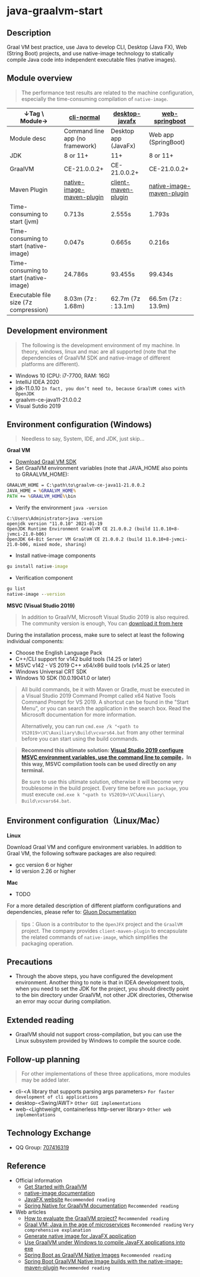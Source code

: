 # java-graalvm-start

## Description
Graal VM best practice, use Java to develop CLI, Desktop (Java FX), Web (String Boot) projects, and use native-image technology to statically compile Java code into independent executable files (native images).

## Module overview

> The performance test results are related to the machine configuration, especially the time-consuming compilation of `native-image`.

| ↓Tag \ Module→ | [cli-normal](cli-normal) | [desktop-javafx](desktop-javafx) | [web-springboot](web-springboot) |
| ----- | ----- | ----- | ----- |
| Module desc | Command line app (no framework) | Desktop app (JavaFx) | Web app (SpringBoot) |
| JDK | 8 or 11+ | 11+ | 8 or 11+ |
| GraalVM | CE-21.0.0.2+ | CE-21.0.0.2+ | CE-21.0.0.2+ |
| Maven Plugin | [native-image-maven-plugin](https://www.graalvm.org/reference-manual/native-image/NativeImageMavenPlugin/) | [client-maven-plugin](https://docs.gluonhq.com/#_the_gluon_client_plugin_for_maven) | [native-image-maven-plugin](https://www.graalvm.org/reference-manual/native-image/NativeImageMavenPlugin/) |
| Time-consuming to start (jvm) | 0.713s | 2.555s | 1.793s |
| Time-consuming to start (native-image) | 0.047s | 0.665s | 0.216s |
| Time-consuming to start (native-image) | 24.786s | 93.455s | 99.434s |
| Executable file size (7z compression) | 8.03m (7z : 1.68m) | 62.7m (7z : 13.1m) | 66.5m (7z : 13.9m) | 

## Development environment

> The following is the development environment of my machine. In theory, windows, linux and mac are all supported (note that the dependencies of GraalVM SDK and native-image of different platforms are different).

- Windows 10 (CPU: i7-7700, RAM: 16G)
- IntelliJ IDEA 2020
- jdk-11.0.10 `In fact, you don’t need to, because GraalVM comes with OpenJDK`
- graalvm-ce-java11-21.0.0.2
- Visual Sutdio 2019

## Environment configuration (Windows)

> Needless to say, System, IDE, and JDK, just skip...

**Graal VM**
- [Download Graal VM SDK](https://github.com/graalvm/graalvm-ce-builds/releases/tag/vm-21.0.0.2)
- Set GraalVM environment variables (note that JAVA_HOME also points to GRAALVM_HOME):
``` bat
GRAALVM_HOME = C:\path\to\graalvm-ce-java11-21.0.0.2
JAVA_HOME = %GRAALVM_HOME%
PATH += %GRAALVM_HOME%\bin
```
- Verify the environment `java -version`
```
C:\Users\Administrator>java -version
openjdk version "11.0.10" 2021-01-19
OpenJDK Runtime Environment GraalVM CE 21.0.0.2 (build 11.0.10+8-jvmci-21.0-b06)
OpenJDK 64-Bit Server VM GraalVM CE 21.0.0.2 (build 11.0.10+8-jvmci-21.0-b06, mixed mode, sharing)
```
- Install native-image components
``` bat
gu install native-image
```
- Verification component
``` bat
gu list
native-image --version
```

**MSVC (Visual Studio 2019)**

> In addition to GraalVM, Microsoft Visual Studio 2019 is also required. The community version is enough, You can  [download it from here](https://visualstudio.microsoft.com/downloads/)

During the installation process, make sure to select at least the following individual components:

- Choose the English Language Pack
- C++/CLI support for v142 build tools (14.25 or later)
- MSVC v142 - VS 2019 C++ x64/x86 build tools (v14.25 or later)
- Windows Universal CRT SDK
- Windows 10 SDK (10.0.19041.0 or later)

> All build commands, be it with Maven or Gradle, must be executed in a Visual Studio 2019 Command Prompt called x64 Native Tools Command Prompt for VS 2019. A shortcut can be found in the "Start Menu", or you can search the application in the search box. Read the Microsoft documentation for more information.  
> 
> Alternatively, you can run `cmd.exe /k "<path to VS2019>\VC\Auxiliary\Build\vcvars64.bat` from any other terminal before you can start using the build commands.

> **Recommend this ultimate solution: [Visual Studio 2019 configure MSVC environment variables, use the command line to compile](https://www.jianshu.com/p/7fab25165f4b)，In this way, MSVC compilation tools can be used directly on any terminal.**
> 
> Be sure to use this ultimate solution, otherwise it will become very troublesome in the build project. Every time before `mvn package`, you must execute `cmd.exe k "<path to VS2019>\VC\Auxiliary\ Build\vcvars64.bat`.

## Environment configuration（Linux/Mac）

**Linux**

Download Graal VM and configure environment variables. In addition to Graal VM, the following software packages are also required:

- gcc version 6 or higher
- ld version 2.26 or higher

**Mac**

- TODO

For a more detailed description of different platform configurations and dependencies, please refer to: [Gluon Documentation](https://docs.gluonhq.com/#_platforms)

> tips：Gluon is a contributor to the `OpenJFX` project and the `GraalVM` project. The company provides `client-maven-plugin` to encapsulate the related commands of `native-image`, which simplifies the packaging operation.

## Precautions

- Through the above steps, you have configured the development environment. Another thing to note is that in IDEA development tools, when you need to set the JDK for the project, you should directly point to the bin directory under GraalVM, not other JDK directories, Otherwise an error may occur during compilation.

## Extended reading

- GraalVM should not support cross-compilation, but you can use the Linux subsystem provided by Windows to compile the source code.

## Follow-up planning

> For other implementations of these three applications, more modules may be added later.

- cli-&lt;A library that supports parsing args parameters> `For faster development of cli applications`
- desktop-&lt;Swing/AWT&gt; `Other GUI implementations`
- web-&lt;Lightweight, containerless http-server library> `Other web implementations`

## Technology Exchange

- QQ Group: [707416319](https://qm.qq.com/cgi-bin/qm/qr?k=uSAXH8sKqQnF_cvDSF4T8IN7tSqabAJ3&jump_from=webapi)

## Reference

- Official information
    - [Get Started with GraalVM](https://www.graalvm.org/docs/getting-started/)
    - [native-image documentation](https://www.graalvm.org/reference-manual/native-image/)
    - [JavaFX website](https://openjfx.io/) `Recommended reading`
    - [Spring Native for GraalVM documentation](https://repo.spring.io/milestone/org/springframework/experimental/spring-graalvm-native-docs/0.8.5/spring-graalvm-native-docs-0.8.5.zip!/reference/index.html) `Recommended reading`
- Web articles
    - [How to evaluate the GraalVM project?](https://www.zhihu.com/question/274042223) `Recommended reading`
    - [Graal VM: Java in the age of microservices](https://www.zhihu.com/column/p/137836206) `Recommended reading` `Very comprehensive explanation`
    - [Generate native image for JavaFX application](https://zhuanlan.zhihu.com/p/103606559?utm_source=wechat_session)
    - [Use GraalVM under Windows to compile JavaFX applications into exe](https://www.cnblogs.com/dehai/p/14258391.html)
    - [Spring Boot as GraalVM Native Images](https://blog.codecentric.de/en/2020/05/spring-boot-graalvm/) `Recommended reading`
    - [Spring Boot GraalVM Native Image builds with the native-image-maven-plugin](https://blog.codecentric.de/en/2020/05/spring-boot-graalvm/) `Recommended reading`

